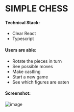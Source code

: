 # SIMPLE CHESS

#### Technical Stack:
- Clear React
- Typescript

#### Users are able:
- Rotate the pieces in turn
- See possible moves
- Make castling
- Start a new game
- See which figures are eaten

#### Screenshot:
![image](https://github.com/ValeriyaGlx/Chess-React/assets/115462690/562a068e-3dd8-4b6b-9f69-318c4dac00f3)

